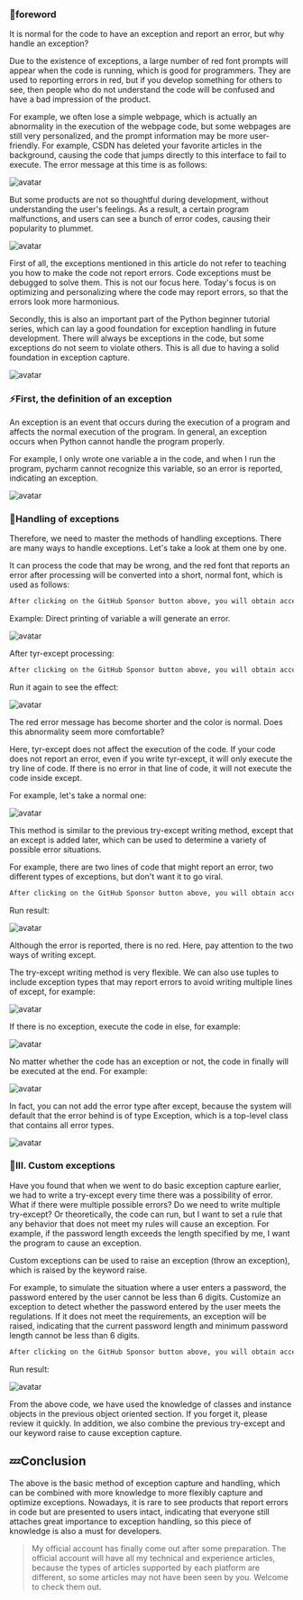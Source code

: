 ###  👀foreword 

It is normal for the code to have an exception and report an error, but why handle an exception? 

Due to the existence of exceptions, a large number of red font prompts will appear when the code is running, which is good for programmers. They are used to reporting errors in red, but if you develop something for others to see, then people who do not understand the code will be confused and have a bad impression of the product. 

For example, we often lose a simple webpage, which is actually an abnormality in the execution of the webpage code, but some webpages are still very personalized, and the prompt information may be more user-friendly. For example, CSDN has deleted your favorite articles in the background, causing the code that jumps directly to this interface to fail to execute. The error message at this time is as follows: 

![avatar]( 2efbc66ce5fb4a329dd7c3fd8f70d441.png) 

But some products are not so thoughtful during development, without understanding the user's feelings. As a result, a certain program malfunctions, and users can see a bunch of error codes, causing their popularity to plummet. 

![avatar]( 2474d993e7f24ba698d240a5cc9fd7f5.png) 

First of all, the exceptions mentioned in this article do not refer to teaching you how to make the code not report errors. Code exceptions must be debugged to solve them. This is not our focus here. Today's focus is on optimizing and personalizing where the code may report errors, so that the errors look more harmonious. 

Secondly, this is also an important part of the Python beginner tutorial series, which can lay a good foundation for exception handling in future development. There will always be exceptions in the code, but some exceptions do not seem to violate others. This is all due to having a solid foundation in exception capture. 

![avatar]( d00a27a76e824c4a9f1807f4f93c8086.png) 

###  ⚡First, the definition of an exception 

An exception is an event that occurs during the execution of a program and affects the normal execution of the program. In general, an exception occurs when Python cannot handle the program properly. 

For example, I only wrote one variable a in the code, and when I run the program, pycharm cannot recognize this variable, so an error is reported, indicating an exception. 

![avatar]( 8adc7d465fbd4c0bb2e8ceea29f1a878.png) 

###  🙊Handling of exceptions 

Therefore, we need to master the methods of handling exceptions. There are many ways to handle exceptions. Let's take a look at them one by one. 

It can process the code that may be wrong, and the red font that reports an error after processing will be converted into a short, normal font, which is used as follows: 

 ```python  
After clicking on the GitHub Sponsor button above, you will obtain access permissions to my private code repository ( https://github.com/slowlon/my_code_bar ) to view this blog code. By searching the code number of this blog, you can find the code you need, code number is: 2024020309574520728
 ```  
Example: Direct printing of variable a will generate an error. 

![avatar]( 6c531a7ed4c843c6b2460d778fc0246c.png) 

After tyr-except processing: 

 ```python  
After clicking on the GitHub Sponsor button above, you will obtain access permissions to my private code repository ( https://github.com/slowlon/my_code_bar ) to view this blog code. By searching the code number of this blog, you can find the code you need, code number is: 2024020309574520728
 ```  
Run it again to see the effect: 

![avatar]( 468ad28097274201a57c698debd24f06.png) 

The red error message has become shorter and the color is normal. Does this abnormality seem more comfortable? 

Here, tyr-except does not affect the execution of the code. If your code does not report an error, even if you write tyr-except, it will only execute the try line of code. If there is no error in that line of code, it will not execute the code inside except. 

For example, let's take a normal one: 

![avatar]( 9e011e9756a545d8b5644cbbf33c853a.png) 

This method is similar to the previous try-except writing method, except that an except is added later, which can be used to determine a variety of possible error situations. 

For example, there are two lines of code that might report an error, two different types of exceptions, but don't want it to go viral. 

 ```python  
After clicking on the GitHub Sponsor button above, you will obtain access permissions to my private code repository ( https://github.com/slowlon/my_code_bar ) to view this blog code. By searching the code number of this blog, you can find the code you need, code number is: 2024020309574520728
 ```  
Run result: 

![avatar]( 5b766e0b98924f0abdc82426c29abaee.png) 

Although the error is reported, there is no red. Here, pay attention to the two ways of writing except. 

The try-except writing method is very flexible. We can also use tuples to include exception types that may report errors to avoid writing multiple lines of except, for example: 

![avatar]( 70ff6fd15fe5432db08b0e8ba3ec6205.png) 

If there is no exception, execute the code in else, for example: 

![avatar]( b5048b15d48440da8180452e195a8d67.png) 

No matter whether the code has an exception or not, the code in finally will be executed at the end. For example: 

![avatar]( f310461c763648de917ff645cd8d1d2a.png) 

In fact, you can not add the error type after except, because the system will default that the error behind is of type Exception, which is a top-level class that contains all error types. 

![avatar]( 4cb0a47e6ae14b8781ea9af7bed1ab65.png) 

###  🙈III. Custom exceptions 

Have you found that when we went to do basic exception capture earlier, we had to write a try-except every time there was a possibility of error. What if there were multiple possible errors? Do we need to write multiple try-except? Or theoretically, the code can run, but I want to set a rule that any behavior that does not meet my rules will cause an exception. For example, if the password length exceeds the length specified by me, I want the program to cause an exception. 

Custom exceptions can be used to raise an exception (throw an exception), which is raised by the keyword raise. 

For example, to simulate the situation where a user enters a password, the password entered by the user cannot be less than 6 digits. Customize an exception to detect whether the password entered by the user meets the regulations. If it does not meet the requirements, an exception will be raised, indicating that the current password length and minimum password length cannot be less than 6 digits. 

 ```python  
After clicking on the GitHub Sponsor button above, you will obtain access permissions to my private code repository ( https://github.com/slowlon/my_code_bar ) to view this blog code. By searching the code number of this blog, you can find the code you need, code number is: 2024020309574520728
 ```  
Run result: 

![avatar]( f0f44fd55d2642c7ab58374a3b2dfc21.gif) 

From the above code, we have used the knowledge of classes and instance objects in the previous object oriented section. If you forget it, please review it quickly. In addition, we also combine the previous try-except and our keyword raise to cause exception capture. 

##  💤Conclusion 

The above is the basic method of exception capture and handling, which can be combined with more knowledge to more flexibly capture and optimize exceptions. Nowadays, it is rare to see products that report errors in code but are presented to users intact, indicating that everyone still attaches great importance to exception handling, so this piece of knowledge is also a must for developers. 

>  My official account has finally come out after some preparation. The official account will have all my technical and experience articles, because the types of articles supported by each platform are different, so some articles may not have been seen by you. Welcome to check them out. 

